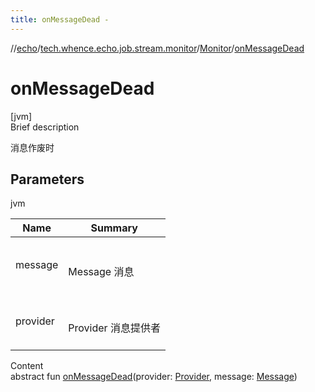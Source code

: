 ```yaml
---
title: onMessageDead -
---
```

//[echo](../../index.md)/[tech.whence.echo.job.stream.monitor](../index.md)/[Monitor](index.md)/[onMessageDead](on-message-dead.md)



# onMessageDead  
[jvm]  
Brief description  


消息作废时



## Parameters  
  
jvm  
  
|  Name|  Summary| 
|---|---|
| message| <br><br>Message 消息<br><br>
| provider| <br><br>Provider 消息提供者<br><br>
  
  
Content  
abstract fun [onMessageDead](on-message-dead.md)(provider: [Provider](../../tech.whence.echo.job.stream.provider/-provider/index.md), message: [Message](../../tech.whence.echo.job.stream.message/-message/index.md))  



